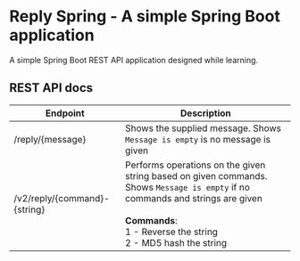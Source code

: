 # Reply Spring - A simple Spring Boot application

A simple Spring Boot REST API application designed while learning.

## REST API docs
| Endpoint          | Description |
| -----------       | ----------- |
| /reply/{message}    | Shows the supplied message. Shows `Message is empty` is no message is given|
| /v2/reply/{command}-{string} | Performs operations on the given string based on given commands. Shows `Message is empty` if no commands and strings are given  <br /><br />**Commands**:<br />1 - Reverse the string<br />2 - MD5 hash the string|